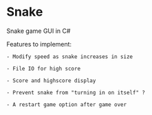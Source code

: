 Snake
=====

Snake game GUI in C#

Features to implement:

    - Modify speed as snake increases in size
    
    - File IO for high score
    
    - Score and highscore display
    
    - Prevent snake from "turning in on itself" ?
    
    - A restart game option after game over
